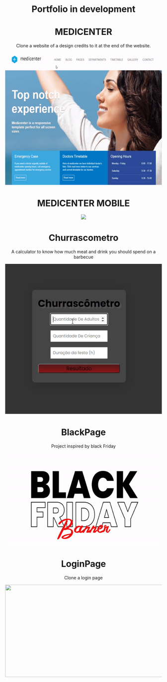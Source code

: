 <h1 align="center">Portfolio in development</h1>

  <h1 align="center">MEDICENTER</h1>
  
  <p align="center">Clone a website of a design credits to it at the end of the website.</p>


   <p align="center">

  <img   src="./Gifs/medicenter_pc.gif" height="425" width="auto"/>
 
</p>

<h1 align="center">MEDICENTER MOBILE</h1>

   <p align="center">

  <img   src="./Gifs/medicenter_cel.gif" height="425" width="auto"/>
 
</p>

<h1 align="center">Churrascometro</h1>
    <p align="center">A calculator to know how much meat and drink you should spend on a barbecue</p>
    
   <p align="center">

  <img  width="524" height="482" src="./Gifs/Churrascometro.gif" height="450" width="auto"/>
 
</p>




 <h1 align="center">BlackPage</h1>
    <p align="center">Project inspired by black Friday</p>

  <p align="center">

  <img  width="600" height="297" src="./Gifs/black-friday.gif" height="425" width="auto"/>
 
</p>

<h1 align="center">LoginPage</h1>
    <p align="center">Clone a login page</p>
    
   <p align="center">

  <img  width="600" height="297" src="./Gifs/login-pag.gif" height="425" width="auto"/>
 
</p>
  








